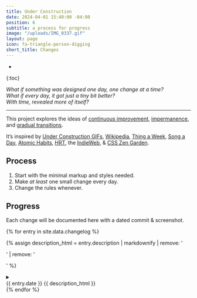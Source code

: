 ```yaml
---
title: Under Construction
date: 2024-04-01 15:40:00 -04:00
position: 6
subtitle: a process for progress
image: "/uploads/IMG_0337.gif"
layout: page
icon: fa-triangle-person-digging
short_title: Changes
---
```


* 
{:toc} 


*What if something was designed one day, one change at a time?  
What if every day, it got just a tiny bit better?  
With time, revealed more of itself?* <i class="fa-regular fa-triangle-person-digging"></i>

---

This project explores the ideas of [continuous improvement](https://en.wikipedia.org/wiki/Kaizen), [impermanence](https://en.wikipedia.org/wiki/Wabi-sabi), and [gradual transitions](https://en.wikipedia.org/wiki/Gender_transition).

It’s inspired by [Under Construction GIFs](http://textfiles.com/underconstruction/), [Wikipedia](http://wikipedia.org), [Thing a Week](https://en.wikipedia.org/wiki/Thing_a_Week), [Song a Day](https://songaday.world), [Atomic Habits](https://jamesclear.com/atomic-habits), [HRT](https://en.wikipedia.org/wiki/Hormone_replacement_therapy), the [IndieWeb](https://indieweb.org), & [CSS Zen Garden](https://csszengarden.com).

## Process

1. Start with the minimal markup and styles needed.
2. Make _at least_ one small change every day.
3. Change the rules whenever.

## Progress

Each change will be documented here with a dated commit & screenshot.

<section class="changelog">
  {% for entry in site.data.changelog %}

  {% assign description_html = entry.description | markdownify | remove: '<p>' | remove: '</p>' %}

  <details>
    <summary class="summary">
      <div class="time-description">
        <!-- Time and Description -->
        <time datetime="{{ entry.date | date_to_xmlschema }}">
          {{ entry.date }}
        </time>
        <span>{{ description_html }}</span>
      </div>
      <a href="{{ entry.url }}" target="_blank" class="commit">
      <i class="fa-regular fa-code-commit"></i>
      </a>
    </summary>
    {% if entry.image %}
    <img src="{{ entry.image }}" alt="Change image for {{ entry.date }}">
    {% endif %}
    {% if entry.video %}
    <video>
      <source src="{{ entry.video }}" type="{{ entry.video_type }}">
    </video>
    {% endif %}
  </details>
  {% endfor %}
</section>
